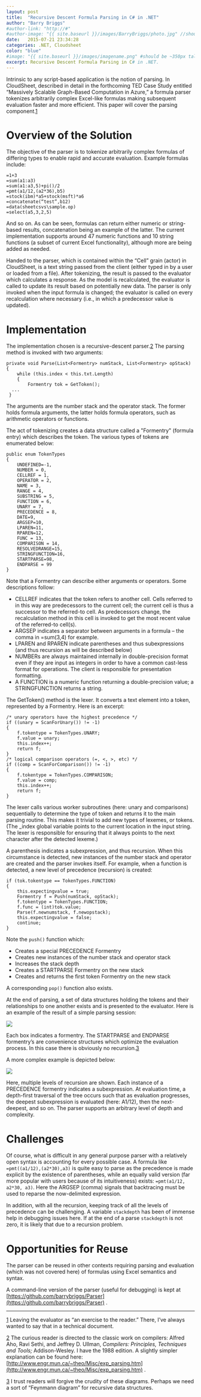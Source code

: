 ```yaml
---
layout: post
title:  "Recursive Descent Formula Parsing in C# in .NET"
author: "Barry Briggs"
#author-link: "http://#"
#author-image: "{{ site.baseurl }}/images/BarryBriggs/photo.jpg" //should be square dimensions
date:   2015-07-21 23:34:28
categories: .NET, Cloudsheet
color: "blue"
#image: "{{ site.baseurl }}/images/imagename.png" #should be ~350px tall
excerpt: Recursive Descent Formula Parsing in C# in .NET. 
---
```


Intrinsic to any script-based application is the notion of parsing. In CloudSheet, described in detail in the forthcoming TED Case Study entitled “Massively Scalable Graph-Based Computation in Azure,” a formula parser tokenizes arbitrarily complex Excel-like formulas making subsequent evaluation faster and more efficient. This paper will cover the parsing component.[1](#_ftn1)

# Overview of the Solution

The objective of the parser is to tokenize arbitrarily complex formulas of differing types to enable rapid and accurate evaluation. Example formulas include:

```
=1+3
=sum(a1:a3)
=sum(a1:a3,5)+pi()/2
=pmt(a1/12,(a2*36),b5)
=stock(ibm)*a5+stock(msft)*a6
=concatenate(“test”,b12)
=data(sheetcsvs\sample.op)
=select(a5,3,2,5)
```

And so on. As can be seen, formulas can return either numeric or string-based results, concatenation being an example of the latter. The current implementation supports around 47 numeric functions and 10 string functions (a subset of current Excel functionality), although more are being added as needed.

Handed to the parser, which is contained within the “Cell” grain (actor) in CloudSheet, is a text string passed from the client (either typed in by a user or loaded from a file). After tokenizing, the result is passed to the evaluator which calculates a response. As the model is recalculated, the evaluator is called to update its result based on potentially new data. The parser is only invoked when the input formula is changed; the evaluator is called on every recalculation where necessary (i.e., in which a predecessor value is updated).

# Implementation

The implementation chosen is a recursive-descent parser.[2](#_ftn2) The parsing method is invoked with two arguments:

```
private void Parse(List<Formentry> numStack, List<Formentry> opStack)
{
    while (this.index < this.txt.Length)
    {
        Formentry tok = GetToken();
  ...
 }
```

The arguments are the number stack and the operator stack. The former holds formula arguments, the latter holds formula operators, such as arithmetic operators or functions.

The act of tokenizing creates a data structure called a "Formentry" (formula entry) which describes the token. The various types of tokens are enumerated below:

```
public enum TokenTypes
{
    UNDEFINED=-1,
    NUMBER = 0,
    CELLREF = 1,
    OPERATOR = 2,
    NAME = 3,
    RANGE = 4,
    SUBSTRING = 5,
    FUNCTION = 6,
    UNARY = 7,
    PRECEDENCE = 8,
    DATE=9,
    ARGSEP=10, 
    LPAREN=11,
    RPAREN=12,
    FUNC = 13,
    COMPARISON = 14,
    RESOLVEDRANGE=15,
    STRINGFUNCTION=16,
    STARTPARSE=98,
    ENDPARSE = 99
}
```

Note that a Formentry can describe either arguments or operators. Some descriptions follow:

- CELLREF indicates that the token refers to another cell. Cells referred to in this way are predecessors to the current cell; the current cell is thus a successor to the referred-to cell. As predecessors change, the recalculation method in this cell is invoked to get the most recent value of the referred-to cell(s). 
- ARGSEP indicates a separator between arguments in a formula – the comma in =sum(3,4) for example. 
- LPAREN and RPAREN indicate parentheses and thus subexpressions (and thus recursion as will be described below) 
- NUMBERs are always maintained internally in double-precision format even if they are input as integers in order to have a common cast-less format for operations. The client is responsible for presentation formatting. 
- A FUNCTION is a numeric function returning a double-precision value; a STRINGFUNCTION returns a string. 

The GetToken() method is the lexer. It converts a text element into a token, represented by a Formentry. Here is an excerpt:

```
/* unary operators have the highest precedence */
if ((unary = ScanForUnary()) != -1)
{
    f.tokentype = TokenTypes.UNARY;
    f.value = unary;
    this.index++;
    return f;
}
/* logical comparison operators (=, <, >, etc) */
if ((comp = ScanForComparison()) != -1)
{
    f.tokentype = TokenTypes.COMPARISON;
    f.value = comp;
    this.index++;
    return f;
}
```

The lexer calls various worker subroutines (here: unary and comparisons) sequentially to determine the type of token and returns it to the main parsing routine. This makes it trivial to add new types of lexemes, or tokens. (The _index global variable points to the current location in the input string. The lexer is responsible for ensuring that it always points to the next character after the detected lexeme.) 

A parenthesis indicates a subexpression, and thus recursion. When this circumstance is detected, new instances of the number stack and operator are created and the parser invokes itself.  For example, when a function is detected, a new level of precedence (recursion) is created:

```
if (tok.tokentype == TokenTypes.FUNCTION)
{
    this.expectingvalue = true;
    Formentry f = Push(numStack, opStack);
    f.tokentype = TokenTypes.FUNCTION;
    f.func = (int)tok.value;
    Parse(f.newnumstack, f.newopstack);
    this.expectingvalue = false;
    continue; 
}
```

Note the `push()` function which:

- Creates a special PRECEDENCE Formentry
- Creates new instances of the number stack and operator stack 
- Increases the stack depth
- Creates a STARTPARSE Formentry on the new stack
- Creates and returns the first token Formentry on the new stack 


A corresponding `pop()` function also exists.

At the end of parsing, a set of data structures holding the tokens and their relationships to one another exists and is presented to the evaluator. Here is an example of the result of a simple parsing session:

![]({{site.baseurl}}/images/2015-07-21-Recursive-Descent-Formula-Parsing-in-NET_images/image001.png)

Each box indicates a formentry. The STARTPARSE and ENDPARSE formentry’s are convenience structures which optimize the evaluation process. In this case there is obviously no recursion.[3](#_ftn3)

A more complex example is depicted below:

![]({{site.baseurl}}/images/2015-07-21-Recursive-Descent-Formula-Parsing-in-NET_images/image002.png)

Here, multiple levels of recursion are shown. Each instance of a PRECEDENCE formentry indicates a subexpression. At evaluation time, a depth-first traversal of the tree occurs such that as evaluation progresses, the deepest subexpression is evaluated (here: A1/12), then the next-deepest, and so on. The parser supports an arbitrary level of depth and complexity.

# Challenges

Of course, what is difficult in any general purpose parser with a relatively open syntax is accounting for every possible case. A formula like `=pmt((a1/12),(a2*30),a3)` is quite easy to parse as the precedence is made explicit by the existence of parentheses, while an equally valid version (far more popular with users because of its intuitiveness) exists:  `=pmt(a1/12, a2*30, a3)`. Here the ARGSEP (comma) signals that backtracing must be used to reparse the now-delimited expression.

In addition, with all the recursion, keeping track of all the levels of precedence can be challenging. A variable `stackdepth` has been of immense help in debugging issues here. If at the end of a parse `stackdepth` is not zero, it is likely that due to a recursion problem.

# Opportunities for Reuse

The parser can be reused in other contexts requiring parsing and evaluation (which was not covered here) of formulas using Excel semantics and syntax.

 A command-line version of the parser (useful for debugging) is kept at [https://github.com/barrybriggs/Parser](https://github.com/barrybriggs/Parser)  .

* * *

<div id="ftn1">

[1](#_ftnref1) Leaving the evaluator as “an exercise to the reader.” There, I’ve always wanted to say that in a technical document.

</div>

<div id="ftn2">

[2](#_ftnref2) The curious reader is directed to the classic work on compilers: Alfred Aho, Ravi Sethi, and Jeffrey D. Ullman, _Compilers: Principles, Techniques and Tools;_ Addison-Wesley. I have the 1988 edition. A slightly simpler explanation can be found here: [http://www.engr.mun.ca/~theo/Misc/exp_parsing.htm](http://www.engr.mun.ca/~theo/Misc/exp_parsing.htm) .

</div>

<div id="ftn3">

[3](#_ftnref3) I trust readers will forgive the crudity of these diagrams. Perhaps we need a sort of “Feynmann diagram” for recursive data structures.

</div>
